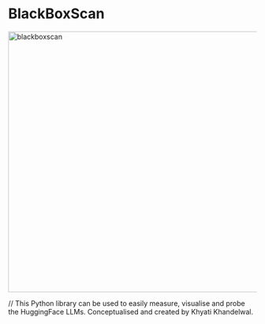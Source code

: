 # BlackBoxScan
<img width="528" alt="blackboxscan" src="https://github.com/user-attachments/assets/2cb1b82c-137b-414f-be74-8b84ca4cf100">

//
This Python library can be used to easily measure, visualise and probe the HuggingFace LLMs.
Conceptualised and created by Khyati Khandelwal.
